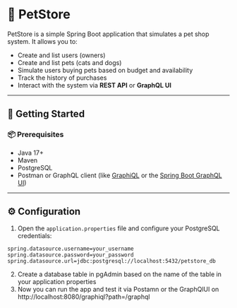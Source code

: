 # 🐾 PetStore

PetStore is a simple Spring Boot application that simulates a pet shop system. It allows you to:

- Create and list users (owners)
- Create and list pets (cats and dogs)
- Simulate users buying pets based on budget and availability
- Track the history of purchases
- Interact with the system via **REST API** or **GraphQL UI**

---

## 🚀 Getting Started

### 📦 Prerequisites

- Java 17+
- Maven
- PostgreSQL
- Postman or GraphQL client (like [GraphiQL](https://www.electronjs.org/apps/graphiql) or the [Spring Boot GraphQL UI](http://localhost:8080/graphiql))

---

## ⚙️ Configuration

1. Open the `application.properties` file and configure your PostgreSQL credentials:

```properties
spring.datasource.username=your_username
spring.datasource.password=your_password
spring.datasource.url=jdbc:postgresql://localhost:5432/petstore_db
```
2. Create a database table in pgAdmin based on the name of the table in your application properties
3. Now you can run the app and test it via Postamn or the GraphQlUI on http://localhost:8080/graphiql?path=/graphql
